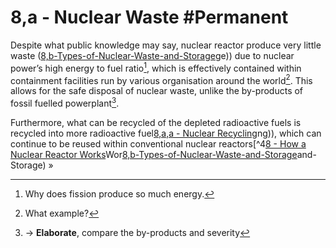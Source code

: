# 8,a - Nuclear Waste #Permanent 
Despite what public knowledge may say, nuclear reactor produce very little waste ([8,b-Types-of-Nuclear-Waste-and-Storage](8,b-Types-of-Nuclear-Waste-and-Storage)ge)) due to nuclear power’s high energy to fuel ratio[^1], which is effectively contained within containment facilities run by various organisation around the world[^2]. This allows for the safe disposal of nuclear waste, unlike the by-products of fossil fuelled powerplant[^3].

Furthermore, what can be recycled of the depleted radioactive fuels is recycled into more radioactive fuel[8,a,a - Nuclear Recycling](8,a,a%20-%20Nuclear%20Recycling)ng)), which can continue to be reused within conventional nuclear reactors[^4[8 - How a Nuclear Reactor Works](8%20-%20How%20a%20Nuclear%20Reactor%20Works)Wor[8,b-Types-of-Nuclear-Waste-and-Storage](8,b-Types-of-Nuclear-Waste-and-Storage)and-Storage) »

[^1]: Why does fission produce so much energy.
[^2]: What example?
[^3]: → **Elaborate**, compare the by-products and severity 
[^4]: Thorium-232 is an example of something that cannot be used in conventional reactors.
